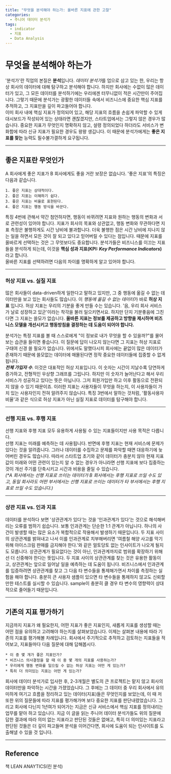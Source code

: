 ```yaml
---
title: "무엇을 분석해야 하는가: 올바른 지표에 관한 고찰"
categories:
  - 주니어 데이터 분석가
tags:
  - indicator
  - 지표
  - Data Analysis
---
```

     
# 무엇을 분석해야 하는가
    
'분석가'란 직업의 본질은 **분석**입니다. *데이터 분석가*를 업으로 삼고 있는 한, 우리는 항상 회사의 데이터에 대해 탐구하고 분석해야 합니다. 하지만 회사에는 수없이 많은 데이터가 있고, 그 모든 데이터를 분석하기에는 우리에겐 터무니없이 적은 시간만이 주어집니다. 그렇기 때문에 분석가는 광활한 데이터들 속에서 비즈니스에 중요한 핵심 지표를 추적하고, 그 지표만을 깊이 파고들어야 합니다.   
이미 회사 내에 핵심 지표가 정의되어 있고, 해당 지표의 흐름을 손쉽게 파악할 수 있게 대시보드가 작성되어 있는 상태라면 괜찮겠지만, 스타트업에서는 그렇지 않은 경우가 많습니다. 중요한 지표가 무엇인지 명확하지 않고, 설령 정의되었다 하더라도 서비스가 변화함에 따라 신규 지표가 필요한 경우도 왕왕 생깁니다. 이 때문에 분석가에게는 **좋은 지표를 찾는** 능력도 필수불가결하게 요구됩니다.   
     
---
    
## 좋은 지표란 무엇인가
A 회사에게 좋은 지표가 B 회사에게도 좋을 거란 보장은 없습니다. '좋은 지표'의 특징은 다음과 같습니다.   
    
```    
1. 좋은 지표는 상대적이다.
2. 좋은 지표는 이해하기 쉽다.
3. 좋은 지표는 비율로 표현된다.
4. 좋은 지표는 행동 방식을 바꾼다.
```    

특징 4번에 관해서 약간 첨언하자면, 행동이 바뀌려면 지표와 원하는 행동의 변화과 서로 관련성이 있어야 합니다. 지표가 회사의 목표와 상관없고, 행동 변화와 무관하다면 지표 측정은 불행하게도 시간 낭비에 불과합니다. 더욱 불행한 점은 시간 낭비에 지나지 않는 일을 하면서 모든 것이 잘 되고 있다고 믿어버릴 수 있다는 점입니다. 때문에 지표를 올바르게 선택하는 것은 그 무엇보다도 중요합니다. 분석가들은 비즈니스를 이끄는 지표들을 분석하게 되는데, 이것을 __핵심 성과 지표(KPI: *Key Performance Indicators*)__ 라고 합니다.   
올바른 지표를 선택하려면 다음의 차이를 명확하게 알고 있어야 합니다.   
   
---
   
### 허상 지표 vs. 실질 지표
많은 회사들이 data-driven하게 일한다고 말하고 있지만, 그 중 행동에 옮길 수 없는 데이터만을 보고 있는 회사들도 많습니다. 이 *행동에 옮길 수 없는 데이터*가 바로 __허상 지표__ 입니다. 허상 지표는 우리의 기분을 좋게 만들 수는 있습니다. '음, 우리 회사 서비스가 날로 성장하고 있군'이라는 착각을 불러 일으키면서요. 하지만 단지 기분좋음에 그친다면 그 지표는 쓸모가 없습니다. **올바른 지표는 정보를 제공하고 방향을 제시하며 비즈니스 모델을 개선시키고 행동방침을 결정하는 데 도움이 되어야 합니다.**   
   
분석가는 특정 지표를 볼 때 스스로에게 "이 정보로 내가 무엇을 할 수 있을까?"를 물어보는 습관을 들이면 좋습니다. 이 질문에 답이 나오지 않는다면 그 지표는 허상 지표로 구태여 신경 쓸 필요가 없습니다. 위에서도 말했다시피 회사에는 끝없이 많은 데이터가 존재하기 때문에 쓸모없는 데이터에 매몰된다면 정작 중요한 데이터들에 집중할 수 없게 됩니다.  
__*전체 가입자 수*__. 이것은 대표적인 허상 지표입니다. 이 숫자는 시간이 지날수록 당연하게 증가하고, 전형적인 우상향 그래프를 그립니다. 하지만 이 숫자가 늘어난다고 해서 우리 서비스가 성공하고 있다는 뜻은 아닙니다. 그저 회원가입만 하고 이후 활동으로 전환되지 않을 수 있기 때문이죠. 이러한 지표는 사용자들이 무엇을 하는지, 이 사용자들이 가치 있는 사용자인지 전혀 알려주지 않습니다. 특징 3번에서 말하는 것처럼, '활동사용자 비율'과 같은 식으로 허상 지표가 아닌 실질 지표로 데이터를 탐구해야 합니다.   
   
---
   
### 선행 지표 vs. 후행 지표
선행 지표와 후행 지표 모두 유용하게 사용될 수 있는 지표들이지만 사용 목적은 다릅니다.   
선행 지표는 미래를 예측하는 데 사용됩니다. 반면에 후행 지표는 현재 서비스에 문제가 있다는 것을 알려줍니다. 그러나 데이터를 수집하고 문제를 파악할 때면 대응하기에 늦어버린 경우도 많습니다. 따라서 스타트업 초기와 같이 데이터가 충분치 않아 현재 지표 값이 미래와 어떤 관련이 있는지 알 수 없는 경우가 아니라면 선행 지표에 보다 집중하는 것이 개선 주기를 단축시키고 시간과 비용을 줄일 수 있습니다.   
_(*A 회사에서는 선행 지표로 쓰이는 데이터가 B 회사에서는 후행 지표로 쓰일 수도 있고, 동일 회사라도 어떤 부서에서는 선행 지표로 쓰이는 데이터가 타 부서에서는 후행 지표로 쓰일 수도 있습니다.)_   
   
---
   
### 상관 지표 vs. 인과 지표
데이터를 분석하다 보면 '상관관계가 있다'는 것을 '인과관계가 있다'는 것으로 해석해버리는 오류를 범하기 쉽습니다. 보통 인과관계는 단순한 1:1 관계가 아닙니다. 하나의 사건이 발생할 때는 많은 요소가 복합적으로 작용해서 발생하기 때문입니다. 두 지표 사이의 상관관계를 밝혀내고 나서 이를 인과관계로 치부해버리면 '여름철 해양 사고를 막기 위해 아이스크림 판매를 금지해야 한다.'와 같은 얼토당토 없는 인사이트가 나오게 될지도 모릅니다. 상관관계가 필요없다는 것이 아닌, 인과관계까지로 범위를 확장하기 위해선 더 신중해야 한다는 뜻입니다. 두 지표 사이의 상관관계를 찾는 것은 유용한 활동이고, 상관관계는 앞으로 일어날 일을 예측하는 데 도움이 됩니다. 비즈니스에서 인과관계를 입증하려면 상관관계를 찾고 그 다음 타 변수들을 통제해가면서 차이를 측정하는 실험을 해야 합니다. 충분히 큰 사용자 샘플이 있으면 타 변수들을 통제하지 않고도 신뢰할 만한 테스트를 실시할 수 있습니다. sample이 충분히 클 경우 타 변수의 영향력이 상대적으로 줄어들기 때문입니다.   
   
---
   
## 기존의 지표 평가하기
지금까지 지표가 왜 필요한지, 어떤 지표가 좋은 지표인지, 새롭게 지표를 생성할 때는 어떤 점을 유의하고 고려해야 하는지를 살펴보았습니다. 이제는 살펴본 내용에 따라 기존의 지표를 평가해볼 차례입니다. 회사에서 주기적으로 추적하고 검토하는 지표들을 적어보고, 지표들마다 다음 질문에 대해 답해봅시다.   
    
```     
* 이 중 몇 개가 좋은 지표인가?
* 비즈니스 의사결정을 할 때 이 중 몇 개의 지표를 사용하는가?
* 우리에게 행동 변화를 일으킬 수 없는 허상 지표는 어떤 게 있는가?
* 특히 더 의미있는 지표는 어떤 게 있는가?   
```    

회사에 데이터 분석가로 입사한 후, 2-3개월은 별도의 큰 프로젝트는 맡지 않고 회사의 데이터만을 파악하는 시간을 가졌었습니다. 그 후에는 그 데이터 중 우리 회사에서 유의미하게 여기고 흐름을 정리하고 있는 데이터(지표)들은 무엇인지를 보았는데, 이 때 저 또한 위의 질문들에 따라 지표를 평가해가며 보다 중요한 지표를 판단내렸었습니다. 그리고 회사에 다닌지 1년여가 되어가는 지금은 신규 서비스에서 핵심 지표를 정의내리는 업무를 맡아 하고 있습니다. 지금 이 글을 읽는 주니어 데이터 분석가들도 위의 질문에 답한 결과에 따라 의미 없는 지표라고 판단된 것들은 없애고, 특히 더 의미있는 지표라고 판단된 것들은 더 깊이 파고들며 분석을 이어간다면, 회사에 도움이 되는 인사이트를 도출해낼 수 있을 것 입니다.   
   
---
   
## Reference
책 LEAN ANAYTICS(린 분석)
